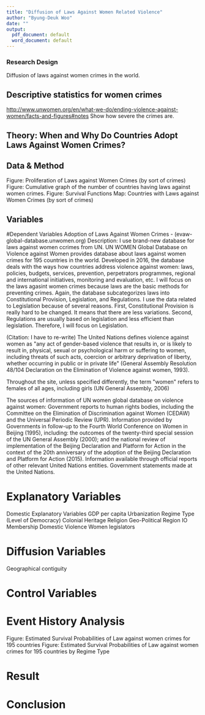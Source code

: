 ```yaml
---
title: "Diffusion of Laws Against Women Related Violence"
author: "Byung-Deuk Woo"
date: ""
output:
  pdf_document: default
  word_document: default
---
```




### Research Design

Diffusion of laws against women crimes in the world.


## Descriptive statistics for women crimes
http://www.unwomen.org/en/what-we-do/ending-violence-against-women/facts-and-figures#notes
Show how severe the crimes are.



## Theory: When and Why Do Countries Adopt Laws Against Women Crimes?


## Data & Method
Figure: Proliferation of Laws against Women Crimes (by sort of crimes)
Figure: Cumulative graph of the number of countries having laws against women crimes.
Figure: Survival Functions 
Map: Countries with Laws against Women Crimes (by sort of crimes)

## Variables

#Dependent Variables
Adoption of Laws Against Women Crimes - (evaw-global-database.unwomen.org)
Description: I use brand-new database for laws against women ccrimes from UN. UN WOMEN Global Database on Violence against Women provides database about laws against women crimes for 195 countries in the world. Developed in 2016, the database deals with the ways how countries address violence against women: laws, policies, budgets, services, prevention, perpetrators programmes, regional and international initiatives, monitoring and evaluation, etc. I will focus on the laws agasint women crimes because laws are the basic methods for preventing crimes. Again, the database subcategorizes laws into Constitutional Provision, Legislation, and Regulations. I use the data related to Legislation because of several reasons. First, Constitutional Provision is really hard to be changed. It means that there are less variations. Second, Regulations are usually based on legislation and less efficient than legislation. Therefore, I will focus on Legislation. 

(Citation: I have to re-write) The United Nations defines violence against women as "any act of gender-based violence that results in, or is likely to result in, physical, sexual or psychological harm or suffering to women, including threats of such acts, coercion or arbitrary deprivation of liberty, whether occurring in public or in private life" (General Assembly Resolution 48/104 Declaration on the Elimination of Violence against women, 1993).

Throughout the site, unless specified differently, the term "women" refers to females of all ages, including girls (UN General Assembly, 2006)

The sources of information of UN women global database on violence against women: Government reports to human rights bodies, including the Committee on the Elimination of Discrimination against Women (CEDAW) and the Universal Periodic Review (UPR). Information provided by Governments in follow-up to the Fourth World Conference on Women in Beijing (1995), including: the outcomes of the twenty-third special session of the UN General Assembly (2000); and the national review of implementation of the Beijing Declaration and Platform for Action in the context of the 20th anniversary of the adoption of the Beijing Declaration and Platform for Action (2015). Information available through official reports of other relevant United Nations entities. Government statements made at the United Nations.


# Explanatory Variables
Domestic Explanatory Variables
GDP per capita
Urbanization
Regime Type (Level of Democracy)
Colonial Heritage
Religion
Geo-Political Region
IO Membership
Domestic Violence
Women legislators

# Diffusion Variables
Geographical contiguity


# Control Variables


# Event History Analysis
Figure: Estimated Survival Probabilities of Law against women crimes for 195 countries
Figure: Estimated Survival Probabilities of Law against women crimes for 195 countries by Regime Type


# Result


# Conclusion


